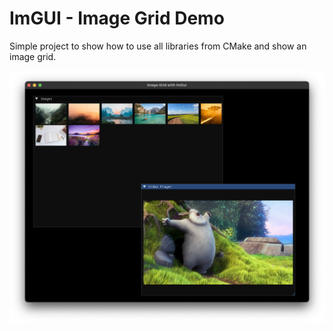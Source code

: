 # ImGUI - Image Grid Demo

Simple project to show how to use all libraries from CMake and show an image grid.

![extras/images/ss.png](extras/images/ss2.png)

